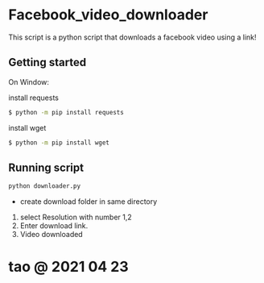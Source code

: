 # Facebook_video_downloader

This script is a python script that downloads a facebook video using a link!

## Getting started
On Window:
 
install requests

```bash
$ python -m pip install requests
``` 
install wget

```bash
$ python -m pip install wget
``` 
## Running script

```bash
python downloader.py
``` 
* create download folder in same directory

 1. select Resolution with number 1,2
 2. Enter download link.
 3. Video downloaded
 
# tao @ 2021 04 23
